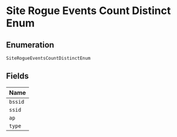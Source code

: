 
# Site Rogue Events Count Distinct Enum

## Enumeration

`SiteRogueEventsCountDistinctEnum`

## Fields

| Name |
|  --- |
| `bssid` |
| `ssid` |
| `ap` |
| `type` |

